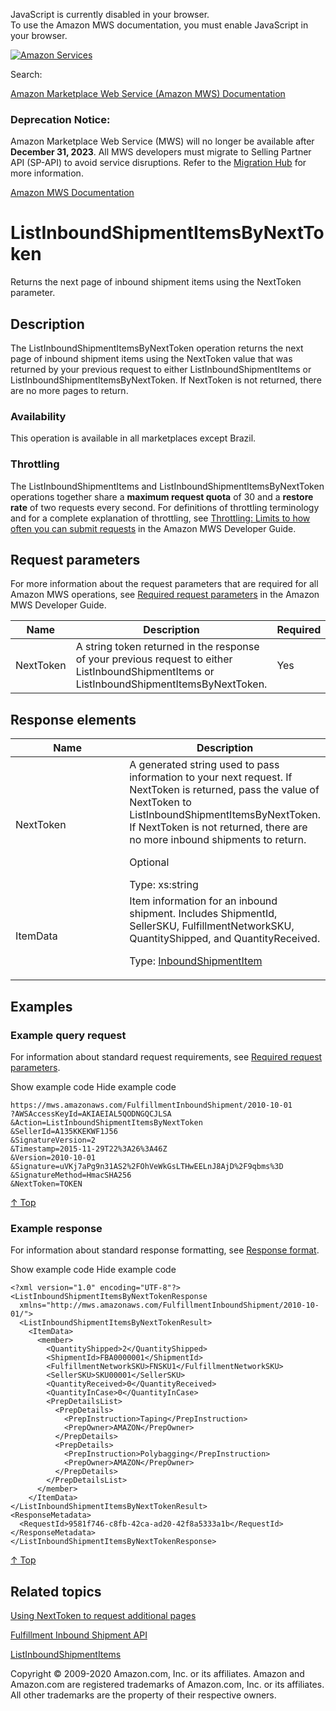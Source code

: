 <div id="MWSDX_noscript">

JavaScript is currently disabled in your browser.  
To use the Amazon MWS documentation, you must enable JavaScript in your
browser.

</div>

<div id="MWSDX_divtop">

[![Amazon
Services](https://images-na.ssl-images-amazon.com/images/G/08/mwsportal/fr_FR/amazonservices.gif "Amazon Services")](http://services.amazon.fr)

<div id="MWSDX_search">

<span id="MWSDX_searchlbl">Search:</span>

</div>

  
<span id="MWSDX_titlebar">[Amazon Marketplace Web Service (Amazon MWS)
Documentation](https://developer.amazonservices.fr/gp/mws/docs.html)</span>
<span id="MWSDX_dep_notice"></span>

### Deprecation Notice:

Amazon Marketplace Web Service (MWS) will no longer be available after
**December 31, 2023**. All MWS developers must migrate to Selling
Partner API (SP-API) to avoid service disruptions. Refer to the
[Migration
Hub](https://developer-docs.amazon.com/sp-api/page/migration-hub) for
more information.

</div>

<div id="MWSDX_divbottom">

<div id="MWSDX_divleft">

<div id="MWSDX_toc">

</div>

</div>

<div id="MWSDX_divright">

<div id="MWSDX_content">

<span id="MWSDX_breadcrumbs">[Amazon MWS
Documentation](https://developer.amazonservices.fr/gp/mws/docs.html)</span>

<div id="FBAInbound_ListInboundShipmentItemsByNextToken"
class="nested0">

# ListInboundShipmentItemsByNextToken

<div class="body">

<span class="ph">Returns the next page of inbound shipment items using
the <span class="keyword parmname">NextToken</span> parameter.</span>

</div>

<div id="Description" class="topic concept nested1">

## Description

<div class="body conbody">

<div class="section">

The <span
class="keyword apiname">ListInboundShipmentItemsByNextToken</span>
operation returns the next page of inbound shipment items using the
<span class="keyword parmname">NextToken</span> value that was returned
by your previous request to either <span
class="keyword apiname">ListInboundShipmentItems</span> or <span
class="keyword apiname">ListInboundShipmentItemsByNextToken</span>. If
<span class="keyword parmname">NextToken</span> is not returned, there
are no more pages to return.

</div>

<div class="section">

### Availability

This operation is available in all marketplaces except Brazil.

</div>

<div class="section">

### Throttling

The <span class="keyword apiname">ListInboundShipmentItems</span> and
<span class="keyword apiname">ListInboundShipmentItemsByNextToken</span>
operations together share a **maximum request quota** of 30 and a
**restore rate** of two requests every second. <span class="ph">For
definitions of throttling terminology and for a complete explanation of
throttling, see
<a href="../dev_guide/DG_Throttling.md" class="xref">Throttling: Limits to how often you can submit requests</a>
in the <span class="ph">Amazon MWS Developer Guide</span>.</span>

</div>

</div>

</div>

<div id="RequestParameters" class="topic reference nested1">

## Request parameters

<div class="body refbody">

<div class="section">

<span class="ph">For more information about the request parameters that
are required for all <span class="ph">Amazon MWS</span> operations, see
<a href="../dev_guide/DG_RequiredRequestParameters.md" class="xref">Required request parameters</a>
in the <span class="ph">Amazon MWS Developer Guide</span>.</span>

</div>

<div class="tablenoborder">

| Name                                            | Description                                                                                                                                                                                                           | Required | Values                                  |
|-------------------------------------------------|-----------------------------------------------------------------------------------------------------------------------------------------------------------------------------------------------------------------------|----------|-----------------------------------------|
| <span class="keyword parmname">NextToken</span> | A string token returned in the response of your previous request to either <span class="keyword apiname">ListInboundShipmentItems</span> or <span class="keyword apiname">ListInboundShipmentItemsByNextToken</span>. | Yes      | <span class="ph">Type: xs:string</span> |

</div>

</div>

</div>

<div id="ResponseElements" class="topic reference nested1">

## Response elements

<div class="body refbody">

<div class="tablenoborder">

<table id="ResponseElements__ResponseElementsTable" class="table" data-cellpadding="4" data-cellspacing="0" data-summary="" data-frame="border" data-border="1" data-rules="all">
<colgroup>
<col style="width: 50%" />
<col style="width: 50%" />
</colgroup>
<thead class="thead" data-align="left">
<tr class="header row">
<th id="d73333e228" class="entry" data-valign="top" width="16.55629139072848%">Name</th>
<th id="d73333e231" class="entry" data-valign="top" width="83.44370860927152%">Description</th>
</tr>
</thead>
<tbody class="tbody">
<tr class="odd row">
<td class="entry" data-valign="top" width="16.55629139072848%" headers="d73333e228 "><span class="keyword parmname">NextToken</span></td>
<td class="entry" data-valign="top" width="83.44370860927152%" headers="d73333e231 ">A generated string used to pass information to your next request. If <span class="keyword parmname">NextToken</span> is returned, pass the value of <span class="keyword parmname">NextToken</span> to <span class="keyword apiname">ListInboundShipmentItemsByNextToken</span>. If <span class="keyword parmname">NextToken</span> is not returned, there are no more inbound shipments to return.
<p>Optional</p>
<span class="ph">Type: xs:string</span></td>
</tr>
<tr class="even row">
<td class="entry" data-valign="top" width="16.55629139072848%" headers="d73333e228 "><span class="keyword parmname">ItemData</span></td>
<td class="entry" data-valign="top" width="83.44370860927152%" headers="d73333e231 ">Item information for an inbound shipment. Includes <span class="keyword parmname">ShipmentId</span>, <span class="keyword parmname">SellerSKU</span>, <span class="keyword parmname">FulfillmentNetworkSKU</span>, <span class="keyword parmname">QuantityShipped</span>, and <span class="keyword parmname">QuantityReceived</span>.
<p>Type: <a href="FBAInbound_Datatypes.md#InboundShipmentItem" class="xref" title="Item information for an inbound shipment. Submitted with a call to the CreateInboundShipment or UpdateInboundShipment operation.">InboundShipmentItem</a></p></td>
</tr>
</tbody>
</table>

</div>

</div>

</div>

<div id="Examples" class="topic reference nested1">

## Examples

<div class="body refbody">

<div class="section">

### Example query request

<span class="ph">For information about standard request requirements,
see
<a href="../dev_guide/DG_RequiredRequestParameters.md" class="xref">Required request parameters</a>.</span>

<span class="ph expander"> <span class="keyword parmname xshow">Show
example code</span> <span class="keyword parmname xhide">Hide example
code</span> </span>

<div class="sectiondiv content">

``` pre
https://mws.amazonaws.com/FulfillmentInboundShipment/2010-10-01
?AWSAccessKeyId=AKIAEIAL5QODNGQCJLSA
&Action=ListInboundShipmentItemsByNextToken
&SellerId=A135KKEKWF1J56
&SignatureVersion=2
&Timestamp=2015-11-29T22%3A26%3A46Z
&Version=2010-10-01
&Signature=uVKj7aPg9n31AS2%2FOhVeWkGsLTHwEELnJ8AjD%2F9qbms%3D
&SignatureMethod=HmacSHA256
&NextToken=TOKEN
```

<a href="#Examples" class="xref">↑ Top</a>

</div>

</div>

<div class="section">

### Example response

<span class="ph">For information about standard response formatting, see
<a href="../dev_guide/DG_ResponseFormat.md" class="xref">Response format</a>.</span>

<span class="ph expander"> <span class="keyword parmname xshow">Show
example code</span> <span class="keyword parmname xhide">Hide example
code</span> </span>

<div class="sectiondiv content">

``` pre
<?xml version="1.0" encoding="UTF-8"?>
<ListInboundShipmentItemsByNextTokenResponse
  xmlns="http://mws.amazonaws.com/FulfillmentInboundShipment/2010-10-01/">
  <ListInboundShipmentItemsByNextTokenResult>
    <ItemData>
      <member>
        <QuantityShipped>2</QuantityShipped>
        <ShipmentId>FBA0000001</ShipmentId>
        <FulfillmentNetworkSKU>FNSKU1</FulfillmentNetworkSKU>
        <SellerSKU>SKU00001</SellerSKU>
        <QuantityReceived>0</QuantityReceived>
        <QuantityInCase>0</QuantityInCase>
        <PrepDetailsList>
          <PrepDetails>
            <PrepInstruction>Taping</PrepInstruction>
            <PrepOwner>AMAZON</PrepOwner> 
          </PrepDetails>
          <PrepDetails>
            <PrepInstruction>Polybagging</PrepInstruction>
            <PrepOwner>AMAZON</PrepOwner> 
          </PrepDetails>
        </PrepDetailsList>
      </member>
    </ItemData>
</ListInboundShipmentItemsByNextTokenResult>
<ResponseMetadata>
  <RequestId>9581f746-c8fb-42ca-ad20-42f8a5333a1b</RequestId>
</ResponseMetadata>
</ListInboundShipmentItemsByNextTokenResponse>
```

<a href="#Examples" class="xref">↑ Top</a>

</div>

</div>

</div>

</div>

<div id="RelatedTopics" class="topic nested1">

## Related topics

<div class="body">

<a href="../dev_guide/DG_NextToken.md" class="xref">Using NextToken to request additional pages</a>

<a href="../fba_inbound/FBAInbound_Overview.md" class="xref">Fulfillment Inbound Shipment API</a>

<a href="FBAInbound_ListInboundShipmentItems.md" class="xref" title="Returns a list of items in a specified inbound shipment, or a list of items that were updated within a specified time frame.">ListInboundShipmentItems</a>

</div>

</div>

</div>

<div id="MWSDX_footer">

Copyright © 2009-2020 Amazon.com, Inc. or its affiliates. Amazon and
Amazon.com are registered trademarks of Amazon.com, Inc. or its
affiliates. All other trademarks are the property of their respective
owners.

</div>

</div>

</div>

<div style="clear: both;">

</div>

</div>
